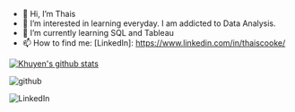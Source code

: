 - 👋 Hi, I’m Thais 
- 👀 I’m interested in learning everyday. I am addicted to Data Analysis.
- 🌱 I’m currently learning SQL and Tableau
- 📫 How to find me: [LinkedIn]: https://www.linkedin.com/in/thaiscooke/

[![Khuyen's github stats](https://github-readme-stats.vercel.app/api?username=thaiscooke&count_private=true&show_icons=true&theme=radical&hide_rank=false)](https://github.com/anuraghazra/github-readme-stats)

![github](https://img.shields.io/badge/GitHub-000000?style=for-the-badge&logo=GitHub&logoColor=white)

![LinkedIn](https://img.shields.io/badge/LinkedIn-0077B5?style=for-the-badge&logo=linkedin&logoColor=white)

<!---
ThaisCooke/ThaisCooke is a ✨ special ✨ repository because its `README.md` (this file) appears on your GitHub profile.
You can click the Preview link to take a look at your changes.
--->

